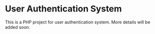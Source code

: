 # User Authentication System

This is a PHP project for user authentication system. More details will be added soon.
